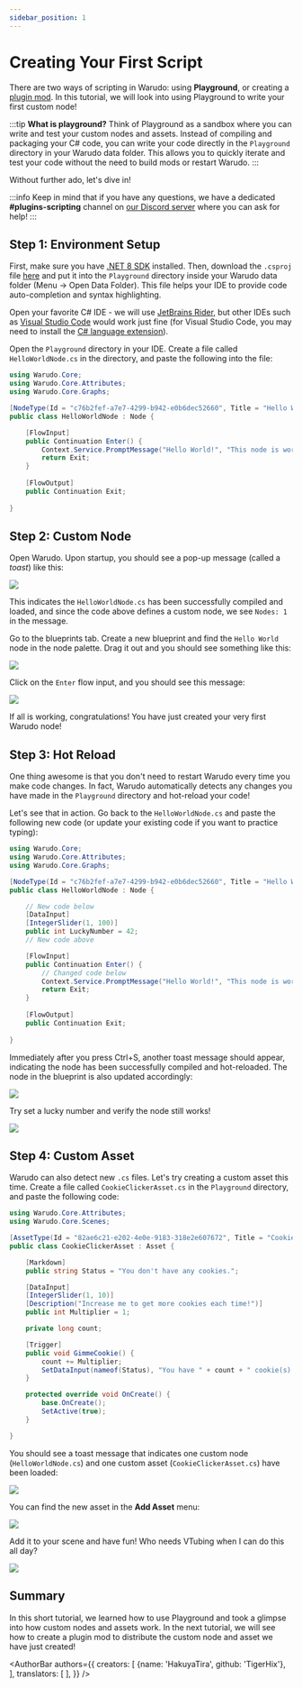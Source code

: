 ```yaml
---
sidebar_position: 1
---
```


# Creating Your First Script

There are two ways of scripting in Warudo: using **Playground**, or creating a [plugin mod](distribution.md). In this tutorial, we will look into using Playground to write your first custom node!

:::tip
**What is playground?** Think of Playground as a sandbox where you can write and test your custom nodes and assets. Instead of compiling and packaging your C# code, you can write your code directly in the `Playground` directory in your Warudo data folder. This allows you to quickly iterate and test your code without the need to build mods or restart Warudo.
:::

Without further ado, let's dive in!

:::info
Keep in mind that if you have any questions, we have a dedicated **#plugins-scripting** channel on [our Discord server](https://discord.gg/warudo) where you can ask for help!
:::

## Step 1: Environment Setup

First, make sure you have [.NET 8 SDK](https://dotnet.microsoft.com/en-us/download/dotnet/8.0) installed. Then, download the `.csproj` file [here](/scripts/Playground.csproj) and put it into the `Playground` directory inside your Warudo data folder (Menu → Open Data Folder). This file helps your IDE to provide code auto-completion and syntax highlighting.

Open your favorite C# IDE - we will use [JetBrains Rider](https://www.jetbrains.com/rider/), but other IDEs such as [Visual Studio Code](https://code.visualstudio.com/) would work just fine (for Visual Studio Code, you may need to install the [C# language extension](https://marketplace.visualstudio.com/items?itemName=ms-dotnettools.csharp)). 

Open the `Playground` directory in your IDE. Create a file called `HelloWorldNode.cs` in the directory, and paste the following into the file:

```csharp
using Warudo.Core;
using Warudo.Core.Attributes;
using Warudo.Core.Graphs;

[NodeType(Id = "c76b2fef-a7e7-4299-b942-e0b6dec52660", Title = "Hello World")]
public class HelloWorldNode : Node {

    [FlowInput]
    public Continuation Enter() {
        Context.Service.PromptMessage("Hello World!", "This node is working!");
        return Exit;
    }
        
    [FlowOutput]
    public Continuation Exit;
    
}
```

## Step 2: Custom Node

Open Warudo. Upon startup, you should see a pop-up message (called a _toast_) like this:

![](/doc-img/en-getting-started-playground-1.png)

This indicates the `HelloWorldNode.cs` has been successfully compiled and loaded, and since the code above defines a custom node, we see `Nodes: 1` in the message.

Go to the blueprints tab. Create a new blueprint and find the `Hello World` node in the node palette. Drag it out and you should see something like this:

![](/doc-img/en-getting-started-playground-2.png)

Click on the `Enter` flow input, and you should see this message:

![](/doc-img/en-getting-started-playground-3.png)

If all is working, congratulations! You have just created your very first Warudo node!

## Step 3: Hot Reload

One thing awesome is that you don't need to restart Warudo every time you make code changes. In fact, Warudo automatically detects any changes you have made in the `Playground` directory and hot-reload your code!

Let's see that in action. Go back to the `HelloWorldNode.cs` and paste the following new code (or update your existing code if you want to practice typing):

```csharp
using Warudo.Core;
using Warudo.Core.Attributes;
using Warudo.Core.Graphs;

[NodeType(Id = "c76b2fef-a7e7-4299-b942-e0b6dec52660", Title = "Hello World")]
public class HelloWorldNode : Node {

    // New code below
    [DataInput]
    [IntegerSlider(1, 100)] 
    public int LuckyNumber = 42;
    // New code above

    [FlowInput]
    public Continuation Enter() {
        // Changed code below
        Context.Service.PromptMessage("Hello World!", "This node is working! My lucky number: " + LuckyNumber);
        return Exit;
    }
        
    [FlowOutput]
    public Continuation Exit;
    
}
```

Immediately after you press Ctrl+S, another toast message should appear, indicating the node has been successfully compiled and hot-reloaded. The node in the blueprint is also updated accordingly:

![](/doc-img/en-getting-started-playground-4.png)

Try set a lucky number and verify the node still works!

![](/doc-img/en-getting-started-playground-5.png)

## Step 4: Custom Asset

Warudo can also detect new `.cs` files. Let's try creating a custom asset this time. Create a file called `CookieClickerAsset.cs` in the `Playground` directory, and paste the following code:

```csharp
using Warudo.Core.Attributes;
using Warudo.Core.Scenes;

[AssetType(Id = "82ae6c21-e202-4e0e-9183-318e2e607672", Title = "Cookie Clicker")]
public class CookieClickerAsset : Asset {

    [Markdown] 
    public string Status = "You don't have any cookies.";

    [DataInput] 
    [IntegerSlider(1, 10)]
    [Description("Increase me to get more cookies each time!")]
    public int Multiplier = 1;

    private long count;

    [Trigger]
    public void GimmeCookie() {
        count += Multiplier;
        SetDataInput(nameof(Status), "You have " + count + " cookie(s).", broadcast: true);
    }

    protected override void OnCreate() {
        base.OnCreate();
        SetActive(true);
    }

}
```

You should see a toast message that indicates one custom node (`HelloWorldNode.cs`) and one custom asset (`CookieClickerAsset.cs`) have been loaded:

![](/doc-img/en-getting-started-playground-6.png)

You can find the new asset in the **Add Asset** menu:

![](/doc-img/en-getting-started-playground-7.png)

Add it to your scene and have fun! Who needs VTubing when I can do this all day?

![](/doc-img/en-getting-started-playground-8.png)

## Summary

In this short tutorial, we learned how to use Playground and took a glimpse into how custom nodes and assets work. In the next tutorial, we will see how to create a plugin mod to distribute the custom node and asset we have just created!

<AuthorBar authors={{
creators: [
{name: 'HakuyaTira', github: 'TigerHix'},
],
translators: [
],
}} />
